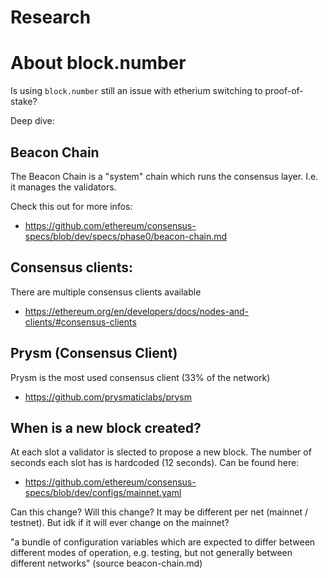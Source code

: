 # Research

# About block.number

Is using `block.number` still an issue with etherium switching to
proof-of-stake?

Deep dive:
## Beacon Chain

The Beacon Chain is a "system" chain which runs the consensus layer. I.e. it
manages the validators.

Check this out for more infos:
* https://github.com/ethereum/consensus-specs/blob/dev/specs/phase0/beacon-chain.md

## Consensus clients:
There are multiple consensus clients available 
* https://ethereum.org/en/developers/docs/nodes-and-clients/#consensus-clients

## Prysm (Consensus Client)

Prysm is the most used consensus client (33% of the network)
* https://github.com/prysmaticlabs/prysm


## When is a new block created?

At each slot a validator is slected to propose a new block. The number of
seconds each slot has is hardcoded (12 seconds). Can be found here:
* https://github.com/ethereum/consensus-specs/blob/dev/configs/mainnet.yaml

Can this change? Will this change? It may be different per net (mainnet /
testnet). But idk if it will ever change on the mainnet? 

"a bundle of configuration variables which are expected to differ between
different modes of operation, e.g. testing, but not generally between different
networks" (source beacon-chain.md)

